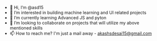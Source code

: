 - 👋 Hi, I’m @asd15
- 👀 I’m interested in building machine learning and UI related projects
- 🌱 I’m currently learning Advanced JS and pyton
- 💞️ I’m looking to collaborate on projects that will utilize my above mentioned skills
- 📫 How to reach me? I'm just a mail away - akashsdesai15@gmail.com

<!---
asd15/asd15 is a ✨ special ✨ repository because its `README.md` (this file) appears on your GitHub profile.
You can click the Preview link to take a look at your changes.
--->
